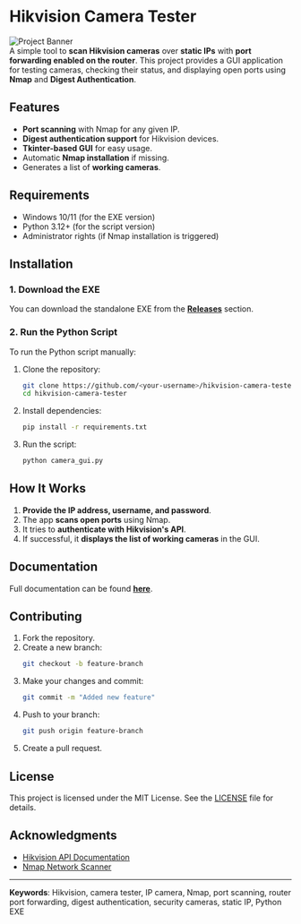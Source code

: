 # Hikvision Camera Tester

![Project Banner](https://img.shields.io/badge/Hikvision-Camera%20Tester-brightgreen)  
A simple tool to **scan Hikvision cameras** over **static IPs** with **port forwarding enabled on the router**. This project provides a GUI application for testing cameras, checking their status, and displaying open ports using **Nmap** and **Digest Authentication**.

## Features

- **Port scanning** with Nmap for any given IP.
- **Digest authentication support** for Hikvision devices.
- **Tkinter-based GUI** for easy usage.
- Automatic **Nmap installation** if missing.
- Generates a list of **working cameras**.

## Requirements

- Windows 10/11 (for the EXE version)  
- Python 3.12+ (for the script version)  
- Administrator rights (if Nmap installation is triggered)

## Installation

### 1. Download the EXE  
You can download the standalone EXE from the **[Releases](https://github.com/<your-username>/hikvision-camera-tester/releases)** section.

### 2. Run the Python Script

To run the Python script manually:

1. Clone the repository:
   ```bash
   git clone https://github.com/<your-username>/hikvision-camera-tester.git
   cd hikvision-camera-tester
   ```

2. Install dependencies:
   ```bash
   pip install -r requirements.txt
   ```

3. Run the script:
   ```bash
   python camera_gui.py
   ```

## How It Works

1. **Provide the IP address, username, and password**.
2. The app **scans open ports** using Nmap.
3. It tries to **authenticate with Hikvision's API**.
4. If successful, it **displays the list of working cameras** in the GUI.

## Documentation

Full documentation can be found **[here](https://<your-username>.github.io/hikvision-camera-tester/)**.

## Contributing

1. Fork the repository.
2. Create a new branch:
   ```bash
   git checkout -b feature-branch
   ```
3. Make your changes and commit:
   ```bash
   git commit -m "Added new feature"
   ```
4. Push to your branch:
   ```bash
   git push origin feature-branch
   ```
5. Create a pull request.

## License

This project is licensed under the MIT License. See the [LICENSE](LICENSE) file for details.

## Acknowledgments

- [Hikvision API Documentation](https://www.hikvision.com)
- [Nmap Network Scanner](https://nmap.org/)

---

**Keywords**: Hikvision, camera tester, IP camera, Nmap, port scanning, router port forwarding, digest authentication, security cameras, static IP, Python EXE



